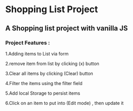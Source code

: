# Shopping List Project

## A Shopping list project with vanilla JS

### Project Features :

1.Adding items to List via form

2.remove item from list by clicking (x) button

3.Clear all items by clicking (Clear) button

4.Filter the items using the filter field

5.Add local Storage to persist items

6.Click on an item to put into (Edit mode) , then update it
